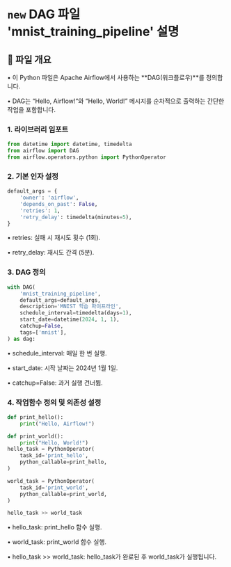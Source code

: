 # `new` DAG 파일 'mnist_training_pipeline' 설명

## 📌 파일 개요
•	이 Python 파일은 Apache Airflow에서 사용하는 **DAG(워크플로우)**를 정의합니다.

•	DAG는 “Hello, Airflow!“와 “Hello, World!” 메시지를 순차적으로 출력하는 간단한 작업을 포함합니다.

### 1. 라이브러리 임포트
```python
from datetime import datetime, timedelta
from airflow import DAG
from airflow.operators.python import PythonOperator
```

### 2. 기본 인자 설정
```python
default_args = {
    'owner': 'airflow',
    'depends_on_past': False,
    'retries': 1,
    'retry_delay': timedelta(minutes=5),
}
```

•	retries: 실패 시 재시도 횟수 (1회).

•	retry_delay: 재시도 간격 (5분).

### 3. DAG 정의
```python
with DAG(
    'mnist_training_pipeline',
    default_args=default_args,
    description='MNIST 학습 파이프라인',
    schedule_interval=timedelta(days=1),
    start_date=datetime(2024, 1, 1),
    catchup=False,
    tags=['mnist'],
) as dag:
```
•	schedule_interval: 매일 한 번 실행.

•	start_date: 시작 날짜는 2024년 1월 1일.

•	catchup=False: 과거 실행 건너뜀.

### 4. 작업함수 정의 및 의존성 설정
```python
def print_hello():
    print("Hello, Airflow!")

def print_world():
    print("Hello, World!")
hello_task = PythonOperator(
    task_id='print_hello',
    python_callable=print_hello,
)

world_task = PythonOperator(
    task_id='print_world',
    python_callable=print_world,
)

hello_task >> world_task
```
•	hello_task: print_hello 함수 실행.

•	world_task: print_world 함수 실행.

•	hello_task >> world_task: hello_task가 완료된 후 world_task가 실행됩니다.

